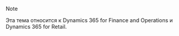 > [!NOTE]
> Эта тема относится к Dynamics 365 for Finance and Operations и Dynamics 365 for Retail. 